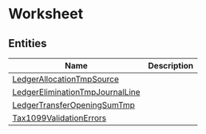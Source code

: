 
# Worksheet


## Entities

|Name|Description|
|---|---|
|[LedgerAllocationTmpSource](LedgerAllocationTmpSource.cdm.json)||
|[LedgerEliminationTmpJournalLine](LedgerEliminationTmpJournalLine.cdm.json)||
|[LedgerTransferOpeningSumTmp](LedgerTransferOpeningSumTmp.cdm.json)||
|[Tax1099ValidationErrors](Tax1099ValidationErrors.cdm.json)||
